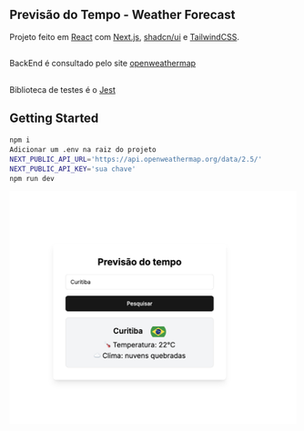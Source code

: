 ## Previsão do Tempo - Weather Forecast
Projeto feito em [React](https://react.dev/) com [Next.js](https://nextjs.org), [shadcn/ui](https://ui.shadcn.com/) e [TailwindCSS](https://tailwindcss.com/).
##
BackEnd é consultado pelo site [openweathermap](https://openweathermap.org/)
##
Biblioteca de testes é o [Jest](https://jestjs.io/pt-BR/)

## Getting Started

```bash
npm i
Adicionar um .env na raiz do projeto
NEXT_PUBLIC_API_URL='https://api.openweathermap.org/data/2.5/'
NEXT_PUBLIC_API_KEY='sua chave'
npm run dev
```

<img src="./public/example.png" alt="Imagem de Exemplo">